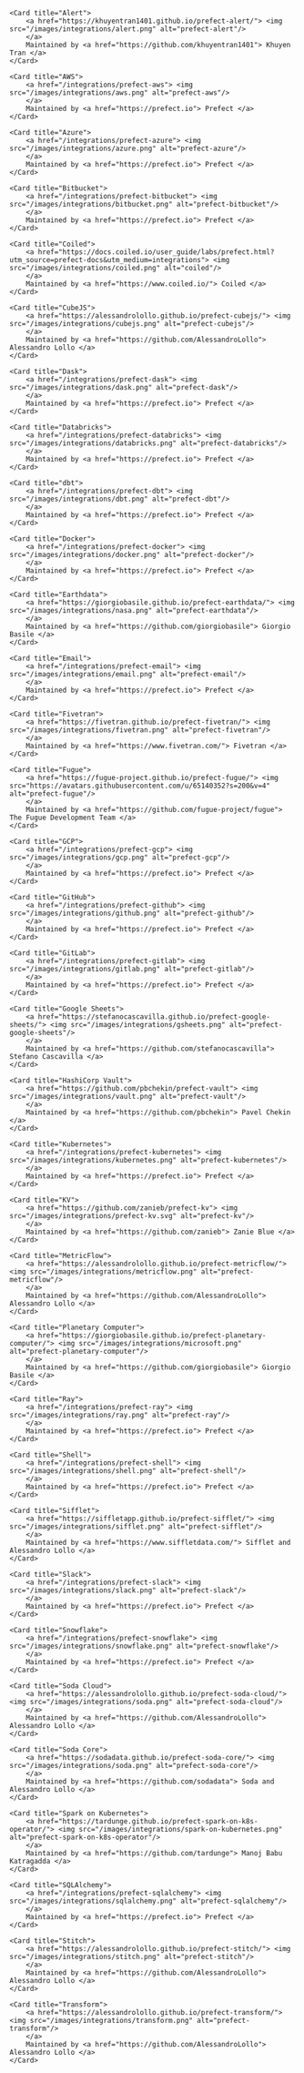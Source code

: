 
<CardGroup cols={4}  className="text-center">

    <Card title="Alert">
        <a href="https://khuyentran1401.github.io/prefect-alert/"> <img src="/images/integrations/alert.png" alt="prefect-alert"/>
        </a>
        Maintained by <a href="https://github.com/khuyentran1401"> Khuyen Tran </a>
    </Card>

    <Card title="AWS">
        <a href="/integrations/prefect-aws"> <img src="/images/integrations/aws.png" alt="prefect-aws"/>
        </a>
        Maintained by <a href="https://prefect.io"> Prefect </a>
    </Card>

    <Card title="Azure">
        <a href="/integrations/prefect-azure"> <img src="/images/integrations/azure.png" alt="prefect-azure"/>
        </a>
        Maintained by <a href="https://prefect.io"> Prefect </a>
    </Card>

    <Card title="Bitbucket">
        <a href="/integrations/prefect-bitbucket"> <img src="/images/integrations/bitbucket.png" alt="prefect-bitbucket"/>
        </a>
        Maintained by <a href="https://prefect.io"> Prefect </a>
    </Card>

    <Card title="Coiled">
        <a href="https://docs.coiled.io/user_guide/labs/prefect.html?utm_source=prefect-docs&utm_medium=integrations"> <img src="/images/integrations/coiled.png" alt="coiled"/>
        </a>
        Maintained by <a href="https://www.coiled.io/"> Coiled </a>
    </Card>

    <Card title="CubeJS">
        <a href="https://alessandrolollo.github.io/prefect-cubejs/"> <img src="/images/integrations/cubejs.png" alt="prefect-cubejs"/>
        </a>
        Maintained by <a href="https://github.com/AlessandroLollo"> Alessandro Lollo </a>
    </Card>

    <Card title="Dask">
        <a href="/integrations/prefect-dask"> <img src="/images/integrations/dask.png" alt="prefect-dask"/>
        </a>
        Maintained by <a href="https://prefect.io"> Prefect </a>
    </Card>

    <Card title="Databricks">
        <a href="/integrations/prefect-databricks"> <img src="/images/integrations/databricks.png" alt="prefect-databricks"/>
        </a>
        Maintained by <a href="https://prefect.io"> Prefect </a>
    </Card>

    <Card title="dbt">
        <a href="/integrations/prefect-dbt"> <img src="/images/integrations/dbt.png" alt="prefect-dbt"/>
        </a>
        Maintained by <a href="https://prefect.io"> Prefect </a>
    </Card>

    <Card title="Docker">
        <a href="/integrations/prefect-docker"> <img src="/images/integrations/docker.png" alt="prefect-docker"/>
        </a>
        Maintained by <a href="https://prefect.io"> Prefect </a>
    </Card>

    <Card title="Earthdata">
        <a href="https://giorgiobasile.github.io/prefect-earthdata/"> <img src="/images/integrations/nasa.png" alt="prefect-earthdata"/>
        </a>
        Maintained by <a href="https://github.com/giorgiobasile"> Giorgio Basile </a>
    </Card>

    <Card title="Email">
        <a href="/integrations/prefect-email"> <img src="/images/integrations/email.png" alt="prefect-email"/>
        </a>
        Maintained by <a href="https://prefect.io"> Prefect </a>
    </Card>

    <Card title="Fivetran">
        <a href="https://fivetran.github.io/prefect-fivetran/"> <img src="/images/integrations/fivetran.png" alt="prefect-fivetran"/>
        </a>
        Maintained by <a href="https://www.fivetran.com/"> Fivetran </a>
    </Card>

    <Card title="Fugue">
        <a href="https://fugue-project.github.io/prefect-fugue/"> <img src="https://avatars.githubusercontent.com/u/65140352?s=200&v=4" alt="prefect-fugue"/>
        </a>
        Maintained by <a href="https://github.com/fugue-project/fugue"> The Fugue Development Team </a>
    </Card>

    <Card title="GCP">
        <a href="/integrations/prefect-gcp"> <img src="/images/integrations/gcp.png" alt="prefect-gcp"/>
        </a>
        Maintained by <a href="https://prefect.io"> Prefect </a>
    </Card>

    <Card title="GitHub">
        <a href="/integrations/prefect-github"> <img src="/images/integrations/github.png" alt="prefect-github"/>
        </a>
        Maintained by <a href="https://prefect.io"> Prefect </a>
    </Card>

    <Card title="GitLab">
        <a href="/integrations/prefect-gitlab"> <img src="/images/integrations/gitlab.png" alt="prefect-gitlab"/>
        </a>
        Maintained by <a href="https://prefect.io"> Prefect </a>
    </Card>

    <Card title="Google Sheets">
        <a href="https://stefanocascavilla.github.io/prefect-google-sheets/"> <img src="/images/integrations/gsheets.png" alt="prefect-google-sheets"/>
        </a>
        Maintained by <a href="https://github.com/stefanocascavilla"> Stefano Cascavilla </a>
    </Card>

    <Card title="HashiCorp Vault">
        <a href="https://github.com/pbchekin/prefect-vault"> <img src="/images/integrations/vault.png" alt="prefect-vault"/>
        </a>
        Maintained by <a href="https://github.com/pbchekin"> Pavel Chekin </a>
    </Card>

    <Card title="Kubernetes">
        <a href="/integrations/prefect-kubernetes"> <img src="/images/integrations/kubernetes.png" alt="prefect-kubernetes"/>
        </a>
        Maintained by <a href="https://prefect.io"> Prefect </a>
    </Card>

    <Card title="KV">
        <a href="https://github.com/zanieb/prefect-kv"> <img src="/images/integrations/prefect-kv.svg" alt="prefect-kv"/>
        </a>
        Maintained by <a href="https://github.com/zanieb"> Zanie Blue </a>
    </Card>

    <Card title="MetricFlow">
        <a href="https://alessandrolollo.github.io/prefect-metricflow/"> <img src="/images/integrations/metricflow.png" alt="prefect-metricflow"/>
        </a>
        Maintained by <a href="https://github.com/AlessandroLollo"> Alessandro Lollo </a>
    </Card>

    <Card title="Planetary Computer">
        <a href="https://giorgiobasile.github.io/prefect-planetary-computer/"> <img src="/images/integrations/microsoft.png" alt="prefect-planetary-computer"/>
        </a>
        Maintained by <a href="https://github.com/giorgiobasile"> Giorgio Basile </a>
    </Card>

    <Card title="Ray">
        <a href="/integrations/prefect-ray"> <img src="/images/integrations/ray.png" alt="prefect-ray"/>
        </a>
        Maintained by <a href="https://prefect.io"> Prefect </a>
    </Card>

    <Card title="Shell">
        <a href="/integrations/prefect-shell"> <img src="/images/integrations/shell.png" alt="prefect-shell"/>
        </a>
        Maintained by <a href="https://prefect.io"> Prefect </a>
    </Card>

    <Card title="Sifflet">
        <a href="https://siffletapp.github.io/prefect-sifflet/"> <img src="/images/integrations/sifflet.png" alt="prefect-sifflet"/>
        </a>
        Maintained by <a href="https://www.siffletdata.com/"> Sifflet and Alessandro Lollo </a>
    </Card>

    <Card title="Slack">
        <a href="/integrations/prefect-slack"> <img src="/images/integrations/slack.png" alt="prefect-slack"/>
        </a>
        Maintained by <a href="https://prefect.io"> Prefect </a>
    </Card>

    <Card title="Snowflake">
        <a href="/integrations/prefect-snowflake"> <img src="/images/integrations/snowflake.png" alt="prefect-snowflake"/>
        </a>
        Maintained by <a href="https://prefect.io"> Prefect </a>
    </Card>

    <Card title="Soda Cloud">
        <a href="https://alessandrolollo.github.io/prefect-soda-cloud/"> <img src="/images/integrations/soda.png" alt="prefect-soda-cloud"/>
        </a>
        Maintained by <a href="https://github.com/AlessandroLollo"> Alessandro Lollo </a>
    </Card>

    <Card title="Soda Core">
        <a href="https://sodadata.github.io/prefect-soda-core/"> <img src="/images/integrations/soda.png" alt="prefect-soda-core"/>
        </a>
        Maintained by <a href="https://github.com/sodadata"> Soda and Alessandro Lollo </a>
    </Card>

    <Card title="Spark on Kubernetes">
        <a href="https://tardunge.github.io/prefect-spark-on-k8s-operator/"> <img src="/images/integrations/spark-on-kubernetes.png" alt="prefect-spark-on-k8s-operator"/>
        </a>
        Maintained by <a href="https://github.com/tardunge"> Manoj Babu Katragadda </a>
    </Card>

    <Card title="SQLAlchemy">
        <a href="/integrations/prefect-sqlalchemy"> <img src="/images/integrations/sqlalchemy.png" alt="prefect-sqlalchemy"/>
        </a>
        Maintained by <a href="https://prefect.io"> Prefect </a>
    </Card>

    <Card title="Stitch">
        <a href="https://alessandrolollo.github.io/prefect-stitch/"> <img src="/images/integrations/stitch.png" alt="prefect-stitch"/>
        </a>
        Maintained by <a href="https://github.com/AlessandroLollo"> Alessandro Lollo </a>
    </Card>

    <Card title="Transform">
        <a href="https://alessandrolollo.github.io/prefect-transform/"> <img src="/images/integrations/transform.png" alt="prefect-transform"/>
        </a>
        Maintained by <a href="https://github.com/AlessandroLollo"> Alessandro Lollo </a>
    </Card>

</CardGroup>
